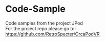 # Code-Sample
Code samples from the project JPod<br />
For the project repo please go to: https://github.com/RetroSpecter/OrcaPodVR
